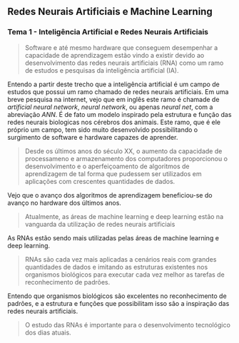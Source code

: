 ## Redes Neurais Artificiais e Machine Learning

### Tema 1 - Inteligência Artificial e Redes Neurais Artificiais

> Software e até mesmo hardware que conseguem desempenhar a capacidade de aprendizagem estão vindo a existir devido ao desenvolvimento das
redes neurais artificiais (RNA) como um ramo de estudos e pesquisas da inteligência artificial (IA).

Entendo a partir deste trecho que a inteligência artificial é um campo de estudos que possui um ramo chamado de redes neurais artificiais. Em uma
breve pesquisa na internet, vejo que em inglês este ramo é chamade de *artificial neural network*, *neural network*, ou apenas *neural net*, com a
abreviação *ANN*. É de fato um modelo inspirado pela estrutura e função das redes neurais biologicas nos cérebros dos animais. Este ramo, que é ele
próprio um campo, tem sido muito desenvolvido possibilitando o surgimento de software e hardware capazes de aprender.

> Desde os últimos anos do século XX, o aumento da capacidade de processameno e armazenamento dos computadores proporcionou o desenvolvimento e o
aperfeiçoamento de algoritmos de aprendizagem de tal forma que pudessem ser utilizados em aplicações com crescentes quantidades de dados.

Vejo que o avanço dos algoritmos de aprendizagem beneficiou-se do avanço no hardware dos últimos anos.

> Atualmente, as áreas de machine learning e deep learning estão na vanguarda da utilização de redes neurais artificiais

As RNAs estão sendo mais utilizadas pelas áreas de machine learning e deep learning.

> RNAs são cada vez mais aplicadas a cenários reais com grandes quantidades de dados e imitando as estruturas existentes nos organismos biológicos
para executar cada vez melhor as tarefas de reconhecimento de padrões.

Entendo que organismos biológicos são excelentes no reconhecimento de padrões, e a estrutura e funções que possibilitam isso são a inspiração das redes neurais artificiais.

> O estudo das RNAs é importante para o desenvolvimento tecnológico dos dias atuais.
